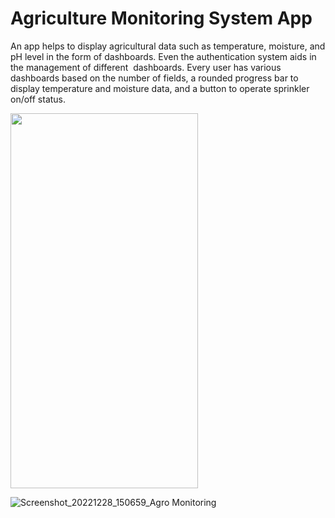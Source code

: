 # Agriculture Monitoring System App
An app helps to display agricultural data such as temperature, moisture, and pH level in the form of dashboards. Even the authentication system aids in the management of different  dashboards. Every user has various dashboards based on the number of fields, a rounded progress bar to display temperature and moisture data, and a button to operate sprinkler on/off status.
<div>
   <img src="https://user-images.githubusercontent.com/9445093/167208403-a8350a53-73c0-4009-99e4-e160b96761b8.png" width="300" height="600">  
   </div>

![Screenshot_20221228_150659_Agro Monitoring](https://user-images.githubusercontent.com/9445093/211197453-c72bb233-9f2f-45eb-8c96-e2ace9a5d355.jpg)
